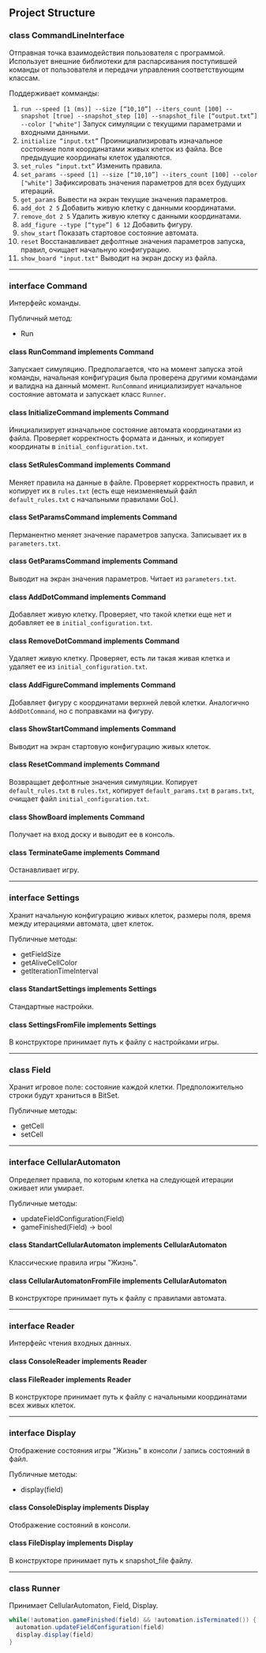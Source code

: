 ## Project Structure

### class CommandLineInterface
Отправная точка взаимодействия пользователя с программой. Использует внешние библиотеки для распарсивания поступившей команды от пользователя и передачи управления соответствующим классам.

Поддерживает комманды:
1. `run --speed [1 (ms)] --size [“10,10”] --iters_count [100] --snapshot [true] --snapshot_step [10] --snapshot_file [“output.txt”] --color ["white"]` Запуск симуляции с текущими параметрами и входными данными.
2. `initialize “input.txt”` Проинициализировать изначальное состояние поля координатами живых клеток из файла. Все предыдущие координаты клеток удаляются.
3. `set_rules “input.txt”` Изменить правила.
4. `set_params --speed [1] --size [“10,10”] --iters_count [100] --color ["white"]` Зафиксировать значения параметров для всех будущих итераций.
5. `get_params` Вывести на экран текущие значения параметров.
6. `add_dot 2 5` Добавить живую клетку с данными координатами.
7. `remove_dot 2 5` Удалить живую клетку с данными координатами.
8. `add_figure --type [“type”] 6 12` Добавить фигуру.
9. `show_start` Показать стартовое состояние автомата.
10. `reset` Восстанавливает дефолтные значения параметров запуска, правил, очищает начальную конфигурацию.
11. `show_board "input.txt"` Выводит на экран доску из файла.
 
---

### interface Command
Интерфейс команды.

Публичный метод:
* Run

#### class RunCommand implements Command
Запускает симуляцию. Предполагается, что на момент запуска этой команды, начальная конфигурация была проверена другими командами и валидна на данный момент. `RunCommand` инициализирует начальное состояние автомата и запускает класс `Runner`.

#### class InitializeCommand implements Command
Инициализирует изначальное состояние автомата координатами из файла. Проверяет корректность формата и данных, и копирует координаты в `initial_configuration.txt`.

#### class SetRulesCommand implements Command
Меняет правила на данные в файле. Проверяет корректность правил, и копирует их в `rules.txt` (есть еще неизменяемый файл `default_rules.txt` с начальными правилами GoL).

#### class SetParamsCommand implements Command
Перманентно меняет значение параметров запуска. Записывает их в `parameters.txt`.

#### class GetParamsCommand implements Command
Выводит на экран значения параметров. Читает из `parameters.txt`.

#### class AddDotCommand implements Command
Добавляет живую клетку. Проверяет, что такой клетки еще нет и добавляет ее в `initial_configuration.txt`. 

#### class RemoveDotCommand implements Command
Удаляет живую клетку. Проверяет, есть ли такая живая клетка и удаляет ее из `initial_configuration.txt`.

#### class AddFigureCommand implements Command
Добавляет фигуру с координатами верхней левой клетки. Аналогично `AddDotCommand`, но с поправками на фигуру.

#### class ShowStartCommand implements Command
Выводит на экран стартовую конфигурацию живых клеток.

#### class ResetCommand implements Command
Возвращает дефолтные значения симуляции. Копирует `default_rules.txt` в `rules.txt`, копирует `default_params.txt` в `params.txt`, очищает файл `initial_configuration.txt`.

#### class ShowBoard implements Command
Получает на вход доску и выводит ее в консоль.

#### class TerminateGame implements Command
Останавливает игру.

---

### interface Settings
Хранит начальную конфигурацию живых клеток, размеры поля,  время между итерациями автомата, цвет клеток.

Публичные методы:
* getFieldSize
* getAliveCellColor
* getIterationTimeInterval

#### class StandartSettings implements Settings
Стандартные настройки.

#### class SettingsFromFile implements Settings
В конструкторе принимает путь к файлу с настройками игры.

---


### class Field
Хранит игровое поле: состояние каждой клетки. Предположительно строки будут храниться в BitSet.

Публичные методы:
* getCell
* setCell

---

### interface CellularAutomaton
Определяет правила, по которым клетка на следующей итерации оживает или умирает.


Публичные методы:
* updateFieldConfiguration(Field)
* gameFinished(Field) -> bool


#### class StandartCellularAutomaton implements CellularAutomaton
Классические правила игры "Жизнь".

#### class CellularAutomatonFromFile implements CellularAutomaton
В конструкторе принимает путь к файлу с правилами автомата.

---

### interface Reader
Интерфейс чтения входных данных.

#### class ConsoleReader implements Reader


#### class FileReader implements Reader
В конструкторе принимает путь к файлу с начальными координатами всех живых клеток.

---

### interface Display
Отображение состояния игры "Жизнь" в консоли / запись состояний в файл.

Публичные методы:
* display(field)

#### class ConsoleDisplay implements Display
Отображение состояний в консоли.

#### class FileDisplay implements Display
В конструкторе принимает путь к snapshot_file файлу.

---

### class Runner
Принимает CellularAutomaton, Field, Display.
```java
while(!automation.gameFinished(field) && !automation.isTerminated()) {
  automation.updateFieldConfiguration(field)
  display.display(field)
}
```
